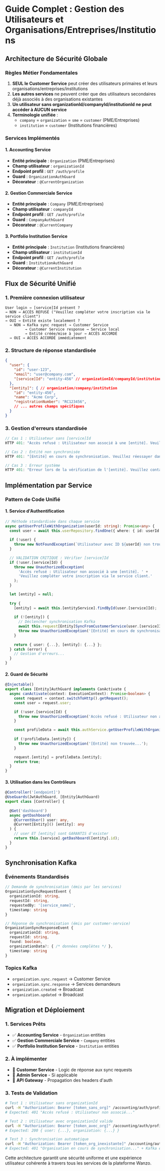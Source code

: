 # Guide Complet : Gestion des Utilisateurs et Organisations/Entreprises/Institutions

## Architecture de Sécurité Globale

### Règles Métier Fondamentales

1. **SEUL le Customer Service** peut créer des utilisateurs primaires et leurs organisations/entreprises/institutions
2. **Les autres services** ne peuvent créer que des utilisateurs secondaires déjà associés à des organisations existantes
3. **Un utilisateur sans organizationId/companyId/institutionId ne peut accéder à AUCUN service**
4. **Terminologie unifiée** :
   - `company` = `organization` = `sme` = `customer` (PME/Entreprises)
   - `institution` = `customer` (Institutions financières)

### Services Implémentés

#### 1. Accounting Service
- **Entité principale** : `Organization` (PME/Entreprises)
- **Champ utilisateur** : `organizationId`
- **Endpoint profil** : `GET /auth/profile`
- **Guard** : `OrganizationAuthGuard`
- **Décorateur** : `@CurrentOrganization`

#### 2. Gestion Commerciale Service  
- **Entité principale** : `Company` (PME/Entreprises)
- **Champ utilisateur** : `companyId`
- **Endpoint profil** : `GET /auth/profile`
- **Guard** : `CompanyAuthGuard`
- **Décorateur** : `@CurrentCompany`

#### 3. Portfolio Institution Service
- **Entité principale** : `Institution` (Institutions financières)
- **Champ utilisateur** : `institutionId`
- **Endpoint profil** : `GET /auth/profile`
- **Guard** : `InstitutionAuthGuard`
- **Décorateur** : `@CurrentInstitution`

## Flux de Sécurité Unifié

### 1. Première connexion utilisateur
```
User login → [service]Id présent ?
→ NON → ACCÈS REFUSÉ ("Veuillez compléter votre inscription via le service client")
→ OUI → Entité existe localement ?
  → NON → Kafka sync request → Customer Service
         → Customer Service response → Service local
         → Entité créée/mise à jour → ACCÈS ACCORDÉ
  → OUI → ACCÈS ACCORDÉ immédiatement
```

### 2. Structure de réponse standardisée
```json
{
  "user": {
    "id": "user-123",
    "email": "user@company.com",
    "[service]Id": "entity-456" // organizationId/companyId/institutionId
  },
  "[entity]": { // organization/company/institution
    "id": "entity-456",
    "name": "Acme Corp",
    "registrationNumber": "RC123456",
    // ... autres champs spécifiques
  }
}
```

### 3. Gestion d'erreurs standardisée
```typescript
// Cas 1 : Utilisateur sans [service]Id
HTTP 401: "Accès refusé : Utilisateur non associé à une [entité]. Veuillez compléter votre inscription via le service client."

// Cas 2 : Entité non synchronisée
HTTP 401: "[Entité] en cours de synchronisation. Veuillez réessayer dans quelques instants."

// Cas 3 : Erreur système
HTTP 401: "Erreur lors de la vérification de l'[entité]. Veuillez contacter le support."
```

## Implémentation par Service

### Pattern de Code Unifié

#### 1. Service d'Authentification
```typescript
// Méthode standardisée dans chaque service
async getUserProfileWithOrganization(userId: string): Promise<any> {
  const user = await this.userRepository.findOne({ where: { id: userId } });
  
  if (!user) {
    throw new NotFoundException(`Utilisateur avec ID ${userId} non trouvé`);
  }

  // VALIDATION CRITIQUE : Vérifier [service]Id
  if (!user.[service]Id) {
    throw new UnauthorizedException(
      'Accès refusé : Utilisateur non associé à une [entité]. ' +
      'Veuillez compléter votre inscription via le service client.'
    );
  }

  let [entity] = null;
  
  try {
    [entity] = await this.[entityService].findById(user.[service]Id);
    
    if (![entity]) {
      // Déclencher synchronisation Kafka
      await this.request[Entity]SyncFromCustomerService(user.[service]Id);
      throw new UnauthorizedException('[Entité] en cours de synchronisation...');
    }
    
    return { user: {...}, [entity]: {...} };
  } catch (error) {
    // Gestion d'erreurs...
  }
}
```

#### 2. Guard de Sécurité
```typescript
@Injectable()
export class [Entity]AuthGuard implements CanActivate {
  async canActivate(context: ExecutionContext): Promise<boolean> {
    const request = context.switchToHttp().getRequest();
    const user = request.user;

    if (!user.[service]Id) {
      throw new UnauthorizedException('Accès refusé : Utilisateur non associé...');
    }

    const profileData = await this.authService.getUserProfileWithOrganization(user.id);
    
    if (!profileData.[entity]) {
      throw new UnauthorizedException('[Entité] non trouvée...');
    }

    request.[entity] = profileData.[entity];
    return true;
  }
}
```

#### 3. Utilisation dans les Contrôleurs
```typescript
@Controller('[endpoint]')
@UseGuards(JwtAuthGuard, [Entity]AuthGuard)
export class [Controller] {
  
  @Get('dashboard')
  async getDashboard(
    @CurrentUser() user: any,
    @Current[Entity]() [entity]: any
  ) {
    // user ET [entity] sont GARANTIS d'exister
    return this.[service].getDashboard([entity].id);
  }
}
```

## Synchronisation Kafka

### Événements Standardisés
```typescript
// Demande de synchronisation (émis par les services)
OrganizationSyncRequestEvent {
  organizationId: string,
  requestId: string,
  requestedBy: '[service_name]',
  timestamp: string
}

// Réponse de synchronisation (émis par customer-service)
OrganizationSyncResponseEvent {
  organizationId: string,
  requestId: string,
  found: boolean,
  organizationData?: { /* données complètes */ },
  timestamp: string
}
```

### Topics Kafka
- `organization.sync.request` → Customer Service
- `organization.sync.response` → Services demandeurs
- `organization.created` → Broadcast
- `organization.updated` → Broadcast

## Migration et Déploiement

### 1. Services Prêts
- ✅ **Accounting Service** - `Organization` entities
- ✅ **Gestion Commerciale Service** - `Company` entities  
- ✅ **Portfolio Institution Service** - `Institution` entities

### 2. À implémenter
- 🔲 **Customer Service** - Logic de réponse aux sync requests
- 🔲 **Admin Service** - Si applicable
- 🔲 **API Gateway** - Propagation des headers d'auth

### 3. Tests de Validation
```bash
# Test 1 : Utilisateur sans organizationId
curl -H "Authorization: Bearer [token_sans_org]" /accounting/auth/profile
# Expected: 401 "Accès refusé : Utilisateur non associé..."

# Test 2 : Utilisateur avec organizationId valide
curl -H "Authorization: Bearer [token_avec_org]" /accounting/auth/profile
# Expected: 200 { user: {...}, organization: {...} }

# Test 3 : Synchronisation automatique
curl -H "Authorization: Bearer [token_org_inexistante]" /accounting/auth/profile
# Expected: 401 "Organisation en cours de synchronisation..." + Kafka event émis
```

Cette architecture garantit une sécurité uniforme et une expérience utilisateur cohérente à travers tous les services de la plateforme Wanzo.
